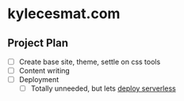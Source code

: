 # kylecesmat.com

## Project Plan

- [ ] Create base site, theme, settle on css tools
- [ ] Content writing
- [ ] Deployment
  - [ ] Totally unneeded, but lets [deploy serverless](https://github.com/serverless-nextjs/serverless-next.js)
